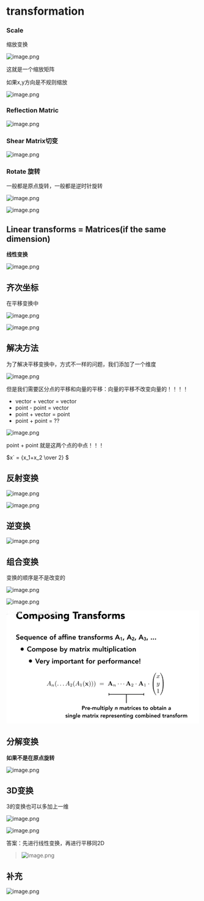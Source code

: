 # transformation

### Scale

缩放变换

![image.png](https://s2.loli.net/2022/08/28/GNUmYqMLEioyz2b.png)



这就是一个缩放矩阵

如果x,y方向是不规则缩放

![image.png](https://s2.loli.net/2022/08/28/xZeCflWNS9TmauH.png)

### Reflection Matric

![image.png](https://s2.loli.net/2022/08/28/2doIyMXagzj8ArE.png)

### Shear Matrix切变

![image.png](https://s2.loli.net/2022/08/28/Uiy7ZTJqtKI8gAN.png)

### Rotate 旋转

一般都是原点旋转，一般都是逆时针旋转

![image.png](https://s2.loli.net/2022/08/28/yA7uzaVNxkt5OD4.png)

![image.png](https://s2.loli.net/2022/08/28/BTmYCojWzSAvIRL.png)

## Linear transforms = Matrices(if the same dimension)

**线性变换**

![image.png](https://s2.loli.net/2022/08/28/IzNiAl1OCYsj8oD.png)

## 齐次坐标

在平移变换中

![image.png](https://s2.loli.net/2022/08/28/jg3YfFTXJbRN7yz.png)

![image.png](https://s2.loli.net/2022/08/28/78TfpFEDdbzL3cx.png)

## 解决方法

为了解决平移变换中，方式不一样的问题，我们添加了一个维度

![image.png](https://s2.loli.net/2022/08/28/vYKps7Ctf8GBmVX.png)

但是我们需要区分点的平移和向量的平移：向量的平移不改变向量的！！！！

- vector + vector = vector
- point - point = vector
- point + vector = point
- point + point = ??

![image.png](https://s2.loli.net/2022/08/28/SgPd1lan5x4CYiz.png)

point + point 就是这两个点的中点！！！

$x` = {x_1+x_2 \over 2}  $

## 反射变换

![image.png](https://s2.loli.net/2022/08/28/Cnolr2miucbSGp3.png)

![image.png](https://s2.loli.net/2022/08/28/WmGPNgZ2AerjhTf.png)

## 逆变换

![image.png](https://s2.loli.net/2022/08/28/VFejZxQT2w1v9td.png)

## 组合变换

变换的顺序是不是改变的

![image.png](https://s2.loli.net/2022/08/28/GyM3E2dDWB9S8x4.png)

![image.png](https://s2.loli.net/2022/08/28/u3vwHoplf5n7PSV.png)

![image-20220828164105482](img/image-20220828164105482.png)

## 分解变换

**如果不是在原点旋转**

![image.png](https://s2.loli.net/2022/08/28/cjoM9SmuG6nBWNY.png)

## 3D变换

3的变换也可以多加上一维

![image.png](https://s2.loli.net/2022/08/28/1i7LhqDsMxYdFmE.png)

![image.png](https://s2.loli.net/2022/08/28/mtrQI7esOpxHwfC.png)

答案：先进行线性变换，再进行平移同2D



>![image.png](https://s2.loli.net/2022/08/28/Cnolr2miucbSGp3.png)

## 补充

![image.png](https://s2.loli.net/2022/08/28/AGecMUDmXbZ5KSi.png)